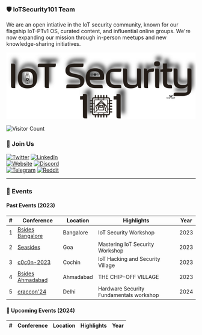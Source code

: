
### 🛡️ IoTSecurity101 Team

We are an open intiative in the IoT security community, known for our flagship IoT-PTv1 OS, curated content, and influential online groups. We're now expanding our mission through in-person meetups and new knowledge-sharing initiatives.

![IoTSecurity101 Logo](https://raw.githubusercontent.com/IoTSecurity101/.github/main/iot/Main-logo-101.png)

![Visitor Count](https://komarev.com/ghpvc/?username=iotsecurity1010&color=dc143c)

### 🤝 Join Us

[![Twitter](https://img.shields.io/badge/Twitter-1DA1F2?style=for-the-badge&logo=twitter&logoColor=white)](https://twitter.com/iotsecurity101) [![LinkedIn](https://img.shields.io/badge/LinkedIn-0077B5?style=for-the-badge&logo=linkedin&logoColor=white)](https://www.linkedin.com/groups/14064371/)  
[![Website](https://img.shields.io/badge/website-000000?style=for-the-badge&logo=About.me&logoColor=white)](https://iotsecurity101.org/)  [![Discord](https://img.shields.io/badge/Discord-5865F2?style=for-the-badge&logo=discord&logoColor=white)](https://discord.gg/WRPePTBS2Q)  
[![Telegram](https://img.shields.io/badge/Telegram-2CA5E0?style=for-the-badge&logo=telegram&logoColor=white)](https://t.co/PyzNrnQVSM)  [![Reddit](https://img.shields.io/badge/Reddit-FF4500?style=for-the-badge&logo=reddit&logoColor=white)](https://t.co/NPkAl8bPB3)  

---

### 📅 Events

#### Past Events (2023)

| # | Conference | Location | Highlights | Year |
|---|------------|----------|------------|------|
| 1 | [Bsides Bangalore](https://seasides.net/) | Bangalore | IoT Security Workshop | 2023 |
| 2 | [Seasides](https://seasides.net/) | Goa | Mastering IoT Security Workshop | 2023 |
| 3 | [c0c0n-2023](https://seasides.net/) | Cochin | IoT Hacking and Security Village | 2023 |
| 4 | [Bsides Ahmadabad](https://bsidesahmedabad.in/) | Ahmadabad | THE CHIP-OFF VILLAGE | 2023 |
| 5 | [craccon'24](https://www.crac-learning.com/craccon-schedule) | Delhi | Hardware Security Fundamentals workshop | 2024 |**

#### 🌟 Upcoming Events (2024)

| # | Conference | Location | Highlights | Year |
|---|------------|----------|------------|------|


